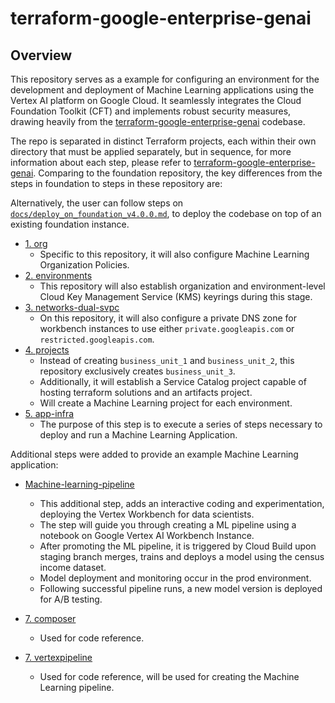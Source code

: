 # terraform-google-enterprise-genai

## Overview

This repository serves as a example for configuring an environment for the development and deployment of Machine Learning applications using the Vertex AI platform on Google Cloud. It seamlessly integrates the Cloud Foundation Toolkit (CFT) and implements robust security measures, drawing heavily from the [terraform-google-enterprise-genai](https://github.com/terraform-google-modules/terraform-google-enterprise-genai/tree/v4.0.0) codebase.

The repo is separated in distinct Terraform projects, each within their own directory that must be applied separately, but in sequence, for more information about each step, please refer to [terraform-google-enterprise-genai](https://github.com/terraform-google-modules/terraform-google-enterprise-genai/tree/v4.0.0). Comparing to the foundation repository, the key differences from the steps in foundation to steps in these repository are:

Alternatively, the user can follow steps on [`docs/deploy_on_foundation_v4.0.0.md`](./docs/deploy_on_foundation_v4.0.0.md), to deploy the codebase on top of an existing foundation instance.

* [1. org](./1-org/)
    * Specific to this repository, it will also configure Machine Learning Organization Policies.
* [2. environments](./2-environments/)
    * This repository will also establish organization and environment-level Cloud Key Management Service (KMS) keyrings during this stage.
* [3. networks-dual-svpc](./3-networks-dual-svpc/)
    * On this repository, it will also configure a private DNS zone for workbench instances to use either `private.googleapis.com` or `restricted.googleapis.com`.
* [4. projects](./4-projects/)
    * Instead of creating `business_unit_1` and `business_unit_2`, this repository exclusively creates `business_unit_3`.
    * Additionally, it will establish a Service Catalog project capable of hosting terraform solutions and an artifacts project.
    * Will create a Machine Learning project for each environment.
* [5. app-infra](./5-app-infra/)
    * The purpose of this step is to execute a series of steps necessary to deploy and run a Machine Learning Application.

Additional steps were added to provide an example Machine Learning application:

* [Machine-learning-pipeline](./examples/machine-learning-pipeline)
    * This additional step, adds an interactive coding and experimentation, deploying the Vertex Workbench for data scientists.
    * The step will guide you through creating a ML pipeline using a notebook on Google Vertex AI Workbench Instance.
    * After promoting the ML pipeline, it is triggered by Cloud Build upon staging branch merges, trains and deploys a model using the census income dataset.
    * Model deployment and monitoring occur in the prod environment.
    * Following successful pipeline runs, a new model version is deployed for A/B testing.

* [7. composer](./7-composer/)
    * Used for code reference.

* [7. vertexpipeline](./7-vertexpipeline/)
    * Used for code reference, will be used for creating the Machine Learning pipeline.
